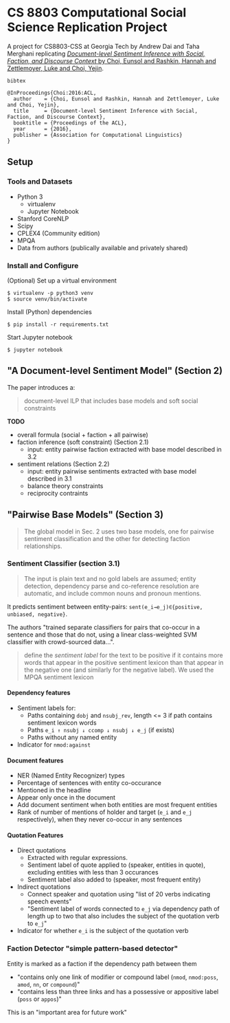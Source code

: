 # CS 8803 Computational Social Science Replication Project

A project for CS8803-CSS at Georgia Tech by Andrew Dai and Taha Merghani
replicating
[_Document-level Sentiment Inference with Social, Faction, and Discourse Context_
by Choi, Eunsol and Rashkin, Hannah and Zettlemoyer, Luke and Choi, Yejin](https://homes.cs.washington.edu/~yejin/Papers/acl16_sfd.pdf).

`bibtex`
```
@InProceedings{Choi:2016:ACL,
  author    = {Choi, Eunsol and Rashkin, Hannah and Zettlemoyer, Luke and Choi, Yejin},
  title     = {Document-level Sentiment Inference with Social, Faction, and Discourse Context},
  booktitle = {Proceedings of the ACL},
  year      = {2016},
  publisher = {Association for Computational Linguistics}
}
```

## Setup

### Tools and Datasets
- Python 3
  - virtualenv
  - Jupyter Notebook
- Stanford CoreNLP
- Scipy
- CPLEX4 (Community edition)
- MPQA
- Data from authors (publically available and privately shared)

### Install and Configure

(Optional) Set up a virtual environment
```
$ virtualenv -p python3 venv
$ source venv/bin/activate
```

Install (Python) dependencies
```
$ pip install -r requirements.txt
```

Start Jupyter notebook
```
$ jupyter notebook
```

## "A Document-level Sentiment Model" (Section 2)
The paper introduces a:
> document-level ILP that includes base models and soft social constraints

**TODO**
- overall formula (social + faction + all pairwise)
- faction inference (soft constraint) (Section 2.1)
  - input: entity pairwise faction extracted with base model described in 3.2
- sentiment relations (Section 2.2)
  - input: entity pairwise sentiments extracted with base model described in 3.1
  - balance theory constraints
  - reciprocity contraints

## "Pairwise Base Models" (Section 3)

> The global model in Sec. 2 uses two base models,
> one for pairwise sentiment classification and the
> other for detecting faction relationships.

### Sentiment Classifier (section 3.1)

> The input is plain text and no gold labels are assumed; entity detection,
> dependency parse and co-reference resolution are automatic, and include
> common nouns and pronoun mentions.

It predicts sentiment between entity-pairs:
`sent(e_i→e_j)∈{positive, unbiased, negative}`.

The authors "trained separate classifiers for pairs that co-occur in a sentence
and those that do not, using a linear class-weighted SVM classifier with
crowd-sourced data...".

> define the _sentiment label_ for the text to be positive if it contains more
> words that appear in the positive sentiment lexicon than that appear in the
> negative one (and similarly for the negative label). We used the MPQA
> sentiment lexicon

#### Dependency features
- Sentiment labels for:
  - Paths containing `dobj` and `nsubj_rev`, length <= 3 if path contains
  sentiment lexicon words
  - Paths `e_i ↑ nsubj ↓ ccomp ↓ nsubj ↓ e_j` (if exists)
  - Paths without any named entity
- Indicator for `nmod:against`

#### Document features
- NER (Named Entity Recognizer) types
- Percentage of sentences with entity co-occurance
- Mentioned in the headline
- Appear only once in the document
- Add document sentiment when both entities are most frequent entities
- Rank of number of mentions of holder and target
(`e_i` and `e_j` respectively), when they never co-occur in any sentences

#### Quotation Features
- Direct quotations
  - Extracted with regular expressions.
  - Sentiment label of quote applied to (speaker, entities in quote),
  excluding entities with less than 3 occurances
  - Sentiment label also added to (speaker, most frequent entity)
- Indirect quotations
  - Connect speaker and quotation using
  "list of 20 verbs indicating speech events"
  - "Sentiment label of words connected to `e_j` via dependency path of
  length up to two that also includes the subject of the quotation verb to `e_j`"
- Indicator for whether `e_i` is the subject of the quotation verb

### Faction Detector "simple pattern-based detector"

Entity is marked as a faction if the dependency path between them
- "contains only one link of modifier or compound label (`nmod`, `nmod:poss`, `amod`, `nn`, or `compound`)"
- "contains less than three links and has a possessive or appositive label (`poss` or `appos`)"

This is an "important area for future work"
